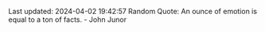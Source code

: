 Last updated: 2024-04-02 19:42:57
Random Quote: An ounce of emotion is equal to a ton of facts. - John Junor